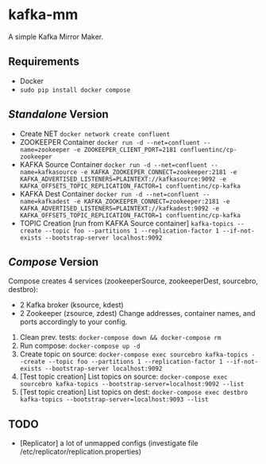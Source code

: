 # kafka-mm
A simple Kafka Mirror Maker.

## Requirements
- Docker
- ```sudo pip install docker compose```

## _Standalone_ Version
- Create NET ```docker network create confluent```
- ZOOKEEPER Container ```docker run -d --net=confluent --name=zookeeper -e ZOOKEEPER_CLIENT_PORT=2181 confluentinc/cp-zookeeper```
- KAFKA Source Container ```docker run -d --net=confluent --name=kafkasource -e KAFKA_ZOOKEEPER_CONNECT=zookeeper:2181 -e KAFKA_ADVERTISED_LISTENERS=PLAINTEXT://kafkasource:9092 -e KAFKA_OFFSETS_TOPIC_REPLICATION_FACTOR=1 confluentinc/cp-kafka```
- KAFKA Dest Container ```docker run -d --net=confluent --name=kafkadest -e KAFKA_ZOOKEEPER_CONNECT=zookeeper:2181 -e KAFKA_ADVERTISED_LISTENERS=PLAINTEXT://kafkadest:9092 -e KAFKA_OFFSETS_TOPIC_REPLICATION_FACTOR=1 confluentinc/cp-kafka```
- TOPIC Creation [run from KAFKA Source container] ```kafka-topics --create --topic foo --partitions 1 --replication-factor 1 --if-not-exists --bootstrap-server localhost:9092```

## _Compose_ Version
Compose creates 4 services (zookeeperSource, zookeeperDest, sourcebro, destbro): 
- 2 Kafka broker (ksource, kdest) 
- 2 Zookeeper (zsource, zdest)
Change addresses, container names, and ports accordingly to your config. 

1. Clean prev. tests: ```docker-compose down && docker-compose rm```
1. Run compose: ```docker-compose up -d```
1. Create topic on source: ```docker-compose exec sourcebro kafka-topics --create --topic foo --partitions 1 --replication-factor 1 --if-not-exists --bootstrap-server localhost:9092```
1. [Test topic creation] List topics on source: ```docker-compose exec sourcebro kafka-topics --bootstrap-server=localhost:9092 --list```
1. [Test topic creation] List topics on dest: ```docker-compose exec destbro kafka-topics --bootstrap-server=localhost:9093 --list```

## TODO
- [Replicator] a lot of unmapped configs (investigate file /etc/replicator/replication.properties)